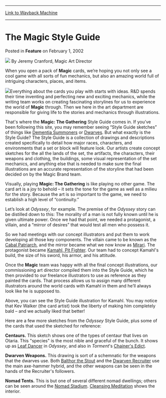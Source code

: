 
---
[Link to Wayback Machine](https://web.archive.org/web/20201112030022/https://magic.wizards.com/en/articles/archive/feature/magic-style-guide-2002-02-01)

[_metadata_:author]:- "Jeremy Cranford"
[_metadata_:description]:- "When you open a pack of Magic cards, we’re hoping you not only see a cool game with all sorts of fun mechanics, but also an amazing world full of intriguing characters, places, and items."
[_metadata_:generator]:- "Drupal 7 (http://drupal.org)"
[_metadata_:node]:- "634551"
[_metadata_:publish_date]:- "2002-02-01"
[_metadata_:source]:- "div-main-content"
[_metadata_:title]:- "The Magic Style Guide"
[_metadata_:wayback_capture_timestamp]:- "2020-11-12 03:00:22"
[_metadata_:wayback_raw_url]:- "https://web.archive.org/web/20201112030022id_/https://magic.wizards.com/en/articles/archive/feature/magic-style-guide-2002-02-01"
[_metadata_:wayback_url]:- "https://magic.wizards.com/en/articles/archive/feature/magic-style-guide-2002-02-01"
---


The Magic Style Guide
=====================



 Posted in **Feature**
 on February 1, 2002 






![](https://media.magic.wizards.com/styles/auth_small/public/generic-avatar-150_330.png)
By Jeremy Cranford, Magic Art Director











When you open a pack of **Magic** cards, we’re hoping you not only see a cool game with all sorts of fun mechanics, but also an amazing world full of intriguing characters, places, and items.

![](https://media.magic.wizards.com/image_legacy_migration/magic/images/mtgcom/fcpics/features/feat00901kamahl.jpg)Everything about the cards you play with starts with ideas. R&D spends their time inventing and perfecting new and exciting mechanics, while the writing team works on creating fascinating storylines for us to experience the world of **Magic** through. Then we here in the art department are responsible for giving life to the stories and mechanics through illustrations.

That's where the **Magic: The Gathering** Style Guide comes in. If you’ve been following this site, you may remember seeing “Style Guide sketches” of things like [Dementia Summoners](/en/articles/archive/dementia-summoners-2002-01-07) or [Dwarves](/en/articles/archive/dwarves-2002-01-21). But what exactly is the Style Guide? The Style Guide is a collection of drawings and descriptions created specifically to detail how major races, characters, and environments that a set or block will feature look. Our artists create concept sketches for the all the lands of the set, the artifacts, the characters, their weapons and clothing, the buildings, some visual representation of the set mechanics, and anything else that is needed to make sure the final illustrations are an accurate representation of the storyline that had been decided on by the Magic Brand team.

Visually, playing **Magic: The Gathering** is like playing no other game. The card art is a joy to behold – it sets the tone for the game as well as a milieu for the story. Because the art is so important to the game, we need to establish a high level of “continuity.”

Let’s look at *Odyssey*, for example. The premise of the *Odyssey* story can be distilled down to this: The morality of a man is not fully known until he is given ultimate power. Once we had that point, we needed a protagonist, a villain, and a “mirror of desires” that would test all men who possess it.

So we had meetings with our concept illustrators and put them to work developing all those key components. The villain came to be known as the [Cabal Patriarch](http://gatherer.wizards.com/Pages/Card/Details.aspx?name=Cabal+Patriarch), and the mirror became what we now know as [Mirari](http://gatherer.wizards.com/Pages/Card/Details.aspx?name=Mirari). The protagonist became [Kamahl, Pit Fighter](http://gatherer.wizards.com/Pages/Card/Details.aspx?&name=Kamahl%252C%2BPit%2BFighter). Our team had to concept Kamahl's build, the size of his sword, his armor, and his attitude.

Once the **Magic** team was happy with all the final concept illustrations, our commissioning art director compiled them into the Style Guide, which he then provided to our freelance illustrators to use as reference as they painted the cards. That process allows us to assign many different illustrators around the world cards with Kamahl in them and he’ll always look like he is supposed to.

Above, you can see the Style Guide illustration for Kamahl. You may notice that Kev Walker (the card artist) took the liberty of making him completely bald – and we actually liked that better!

Here are a few more sketches from the *Odyssey* Style Guide, plus some of the cards that used the sketched for reference:

**Centaurs.** This sketch shows one of the types of centaur that lives on Otaria. This "species" is the most nible and graceful of the bunch. It shows up as [Leaf Dancer](http://gatherer.wizards.com/Pages/Card/Details.aspx?name=Leaf+Dancer) in *Odyssey*, and also in *Torment*'s [Chainer's Edict](http://gatherer.wizards.com/Pages/Card/Details.aspx?name=Chainer%27s+Edict).

**Dwarven Weapons.** This drawing is sort of a schemnatic for the weapons that the dwarves use. Both [Balthor the Stout](http://gatherer.wizards.com/Pages/Card/Details.aspx?name=Balthor+the+Stout) and the [Dwarven Recruiter](http://gatherer.wizards.com/Pages/Card/Details.aspx?name=Dwarven+Recruiter) use the main axe-hammer hybrid, and the other weapons can be seen in the hands of the Recruiter's followers.

**Nomad Tents.** This is but one of several different nomad dwellings; others can be seen around the [Nomad Stadium](http://gatherer.wizards.com/Pages/Card/Details.aspx?name=Nomad+Stadium). [Cleansing Meditation](http://gatherer.wizards.com/Pages/Card/Details.aspx?name=Cleansing+Meditation) shows the interior.







